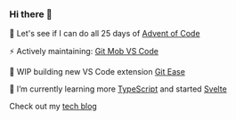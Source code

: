 ### Hi there 👋

:christmas_tree: Let's see if I can do all 25 days of [Advent of Code](https://adventofcode.com/)

⚡ Actively maintaining: [Git Mob VS Code](https://github.com/rkotze/git-mob-vs-code)

🔭 WIP building new VS Code extension [Git Ease](https://github.com/rkotze/git-ease)

🌱 I’m currently learning more [TypeScript](https://www.typescriptlang.org/) and started [Svelte](https://svelte.dev/)

Check out my [tech blog](https://www.richardkotze.com)

<!--
**rkotze/rkotze** is a ✨ _special_ ✨ repository because its `README.md` (this file) appears on your GitHub profile.

Emoji list: https://gist.github.com/rxaviers/7360908

Here are some ideas to get you started:

- 🔭 I’m currently working on ...
- 🌱 I’m currently learning ...
- 👯 I’m looking to collaborate on ...
- 🤔 I’m looking for help with ...
- 💬 Ask me about ...
- 📫 How to reach me: ...
- 😄 Pronouns: ...
- ⚡ Fun fact: ...
-->
